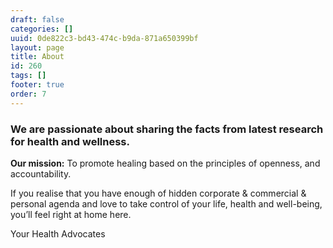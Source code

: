 ```yaml
---
draft: false
categories: []
uuid: 0de822c3-bd43-474c-b9da-871a650399bf
layout: page
title: About
id: 260
tags: []
footer: true
order: 7
---
```


### We are passionate about sharing the facts from latest research for health and wellness.

**Our mission:** To promote healing based on the principles of openness, and accountability.

If you realise that you have enough of hidden corporate & commercial & personal agenda and love to take control of your life, health and well-being, you’ll feel right at home here.

Your Health Advocates

